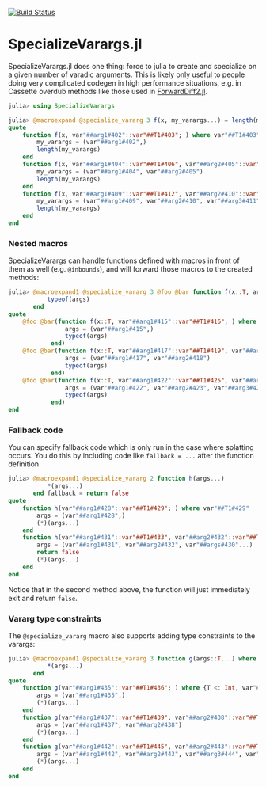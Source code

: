[![Build Status](https://travis-ci.com/MasonProtter/SpecializeVarargs.jl.svg?branch=master)](https://travis-ci.com/MasonProtter/SpecializeVarargs.jl)

# SpecializeVarargs.jl

SpecializeVarargs.jl does one thing: force to julia to create and specialize on a given number of varadic arguments. This is likely only useful to people doing very complicated codegen in high performance situations, e.g. in Cassette overdub methods like those used in [ForwardDiff2.jl](https://github.com/YingboMa/ForwardDiff2.jl). 

```julia
julia> using SpecializeVarargs

julia> @macroexpand @specialize_vararg 3 f(x, my_varargs...) = length(my_varargs)
quote
    function f(x, var"##arg1#402"::var"##T1#403"; ) where var"##T1#403"
        my_varargs = (var"##arg1#402",)
        length(my_varargs)
    end
    function f(x, var"##arg1#404"::var"##T1#406", var"##arg2#405"::var"##T2#407"; ) where {var"##T1#406", var"##T2#407"}
        my_varargs = (var"##arg1#404", var"##arg2#405")
        length(my_varargs)
    end
    function f(x, var"##arg1#409"::var"##T1#412", var"##arg2#410"::var"##T2#413", var"##arg3#411"::var"##T3#414", var"##args#408"...; ) where {var"##T1#412", var"##T2#413", var"##T3#414"}
        my_varargs = (var"##arg1#409", var"##arg2#410", var"##arg3#411", var"##args#408"...)
        length(my_varargs)
    end
end

```
### Nested macros
SpecializeVarargs can handle functions defined with macros in front of them as well (e.g. `@inbounds`), and will forward those macros to the created methods:
```julia
julia> @macroexpand1 @specialize_vararg 3 @foo @bar function f(x::T, args...) where T
           typeof(args)
       end
quote
    @foo @bar(function f(x::T, var"##arg1#415"::var"##T1#416"; ) where {T, var"##T1#416"}
                args = (var"##arg1#415",)
                typeof(args)
            end)
    @foo @bar(function f(x::T, var"##arg1#417"::var"##T1#419", var"##arg2#418"::var"##T2#420"; ) where {T, var"##T1#419", var"##T2#420"}
                args = (var"##arg1#417", var"##arg2#418")
                typeof(args)
            end)
    @foo @bar(function f(x::T, var"##arg1#422"::var"##T1#425", var"##arg2#423"::var"##T2#426", var"##arg3#424"::var"##T3#427", var"##args#421"...; ) where {T, var"##T1#425", var"##T2#426", var"##T3#427"}
                args = (var"##arg1#422", var"##arg2#423", var"##arg3#424", var"##args#421"...)
                typeof(args)
            end)
end
```
### Fallback code
You can specify fallback code which is only run in the case where splatting occurs. You do this by including code like `fallback = ...` after the function definition
```julia
julia> @macroexpand1 @specialize_vararg 2 function h(args...)
           *(args...)
       end fallback = return false
quote
    function h(var"##arg1#428"::var"##T1#429"; ) where var"##T1#429"
        args = (var"##arg1#428",)
        (*)(args...)
    end
    function h(var"##arg1#431"::var"##T1#433", var"##arg2#432"::var"##T2#434", var"##args#430"...; ) where {var"##T1#433", var"##T2#434"}
        args = (var"##arg1#431", var"##arg2#432", var"##args#430"...)
        return false
        (*)(args...)
    end
end
```
Notice that in the second method above, the function will just immediately exit and return `false`. 

### Vararg type constraints
The `@specialize_vararg` macro also supports adding type constraints to the varargs:
```julia
julia> @macroexpand1 @specialize_vararg 3 function g(args::T...) where {T<:Int}
           *(args...)
       end
quote
    function g(var"##arg1#435"::var"##T1#436"; ) where {T <: Int, var"##T1#436" <: T}
        args = (var"##arg1#435",)
        (*)(args...)
    end
    function g(var"##arg1#437"::var"##T1#439", var"##arg2#438"::var"##T2#440"; ) where {T <: Int, var"##T1#439" <: T, var"##T2#440" <: T}
        args = (var"##arg1#437", var"##arg2#438")
        (*)(args...)
    end
    function g(var"##arg1#442"::var"##T1#445", var"##arg2#443"::var"##T2#446", var"##arg3#444"::var"##T3#447", var"##args#441"::T...; ) where {T <: Int, var"##T1#445" <: T, var"##T2#446" <: T, var"##T3#447" <: T}
        args = (var"##arg1#442", var"##arg2#443", var"##arg3#444", var"##args#441"...)
        (*)(args...)
    end
end
```
